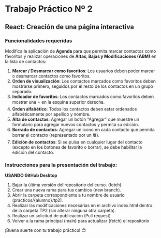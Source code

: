 # Trabajo Práctico Nº 2

## React: Creación de una página interactiva
### Funcionalidades requeridas

Modifica la aplicación de **Agenda** para que permita marcar contactos como favoritos y realizar operaciones de **Altas, Bajas y Modificaciones (ABM)** en la lista de contactos:

1. **Marcar / Desmarcar como favoritos**: Los usuarios deben poder marcar o desmarcar contactos como favoritos.
2. **Orden de visualización**: Los contactos marcados como favoritos deben mostrarse primero, seguidos por el resto de los contactos en un grupo separado.
3. **Indicador de favoritos**: Los contactos marcados como favoritos deben mostrar una ⭐ en la esquina superior derecha.
4. **Orden alfabético**: Todos los contactos deben estar ordenados alfabéticamente por apellido y nombre.
5. **Alta de contactos**: Agregar un botón "Agregar" que muestre un formulario para agregar nuevos contactos y permita su edición.
6. **Borrado de contactos**: Agregar un icono en cada contacto que permita borrar el contacto (representado por un 🗑).
7. **Edición de contactos**: Si se pulsa en cualquier lugar del contacto (excepto en los botones de favorito o borrar), se debe habilitar la edición del contacto.

### Instrucciones para la presentación del trabajo:

**USANDO GitHub Desktop**

1. Bajar la última versión del repositorio del curso. (fetch)
2. Crear una nueva rama para tus cambios (new branch).
3. Abrir la carpeta correspondiente a tu nombre de usuario (practicos/{alumno}/tp2).
4. Realizar las modificaciones necesarias en el archivo index.html dentro de la carpeta TP2 (sin alterar ninguna otra carpeta).
5. Realizar un solicitud de publicación (Pull request)
6. Volver a la rama principal (main) para actualizar (fetch) el repositorio

¡Buena suerte con tu trabajo práctico! 😊
